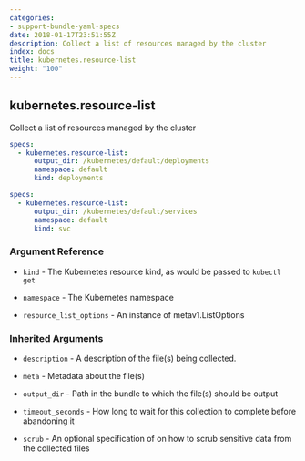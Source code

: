 ```yaml
---
categories:
- support-bundle-yaml-specs
date: 2018-01-17T23:51:55Z
description: Collect a list of resources managed by the cluster
index: docs
title: kubernetes.resource-list
weight: "100"
---
```


## kubernetes.resource-list

Collect a list of resources managed by the cluster


```yaml
specs:
  - kubernetes.resource-list:
      output_dir: /kubernetes/default/deployments
      namespace: default
      kind: deployments
```

```yaml
specs:
  - kubernetes.resource-list:
      output_dir: /kubernetes/default/services
      namespace: default
      kind: svc
```

    
### Argument Reference


- `kind` - The Kubernetes resource kind, as would be passed to `kubectl get`

- `namespace` - The Kubernetes namespace

- `resource_list_options` - An instance of metav1.ListOptions

    
### Inherited Arguments


- `description` - A description of the file(s) being collected.

- `meta` - Metadata about the file(s)

- `output_dir` - Path in the bundle to which the file(s) should be output

- `timeout_seconds` - How long to wait for this collection to complete before abandoning it

- `scrub` - An optional specification of on how to scrub sensitive data from the collected files
